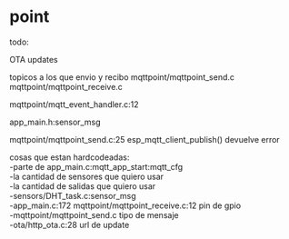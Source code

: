 # point

todo:

OTA updates

topicos a los que envio y recibo mqttpoint/mqttpoint_send.c mqttpoint/mqttpoint_receive.c

mqttpoint/mqtt_event_handler.c:12

app_main.h:sensor_msg

mqttpoint/mqttpoint_send.c:25 esp_mqtt_client_publish() devuelve error

cosas que estan hardcodeadas:
<br>  -parte de app_main.c:mqtt_app_start:mqtt_cfg
<br>  -la cantidad de sensores que quiero usar
<br>  -la cantidad de salidas que quiero usar
<br>  -sensors/DHT_task.c:sensor_msg
<br>  -app_main.c:172 mqttpoint/mqttpoint_receive.c:12 pin de gpio
<br>  -mqttpoint/mqttpoint_send.c tipo de mensaje
<br>  -ota/http_ota.c:28 url de update